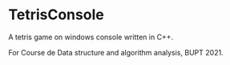 # TetrisConsole
A tetris game on windows console written in C++.

For Course de Data structure and algorithm analysis, BUPT 2021.
